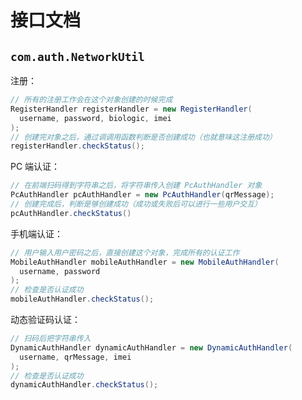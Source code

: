 # 接口文档

## `com.auth.NetworkUtil`

注册：

```java
// 所有的注册工作会在这个对象创建的时候完成
RegisterHandler registerHandler = new RegisterHandler(
  username, password, biologic, imei
);
// 创建完对象之后，通过调调用函数判断是否创建成功（也就意味这注册成功）
registerHandler.checkStatus();
```

PC 端认证：

```java
// 在前端扫码得到字符串之后，将字符串传入创建 PcAuthHandler 对象
PcAuthHandler pcAuthHandler = new PcAuthHandler(qrMessage);
// 创建完成后，判断是够创建成功（成功或失败后可以进行一些用户交互）
pcAuthHandler.checkStatus()
```

手机端认证：

```java
// 用户输入用户密码之后，直接创建这个对象，完成所有的认证工作
MobileAuthHandler mobileAuthHandler = new MobileAuthHandler(
  username, password
);
// 检查是否认证成功
mobileAuthHandler.checkStatus();
```

动态验证码认证：

```java
// 扫码后把字符串传入
DynamicAuthHandler dynamicAuthHandler = new DynamicAuthHandler(
  username, qrMessage, imei
);
// 检查是否认证成功
dynamicAuthHandler.checkStatus();
```

